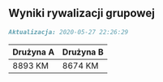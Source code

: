 ## Wyniki rywalizacji grupowej

```markdown
Aktualizacja: 2020-05-27 22:26:29
```

Drużyna A | Drużyna B
------------ | -------------
 8893 KM | 8674 KM